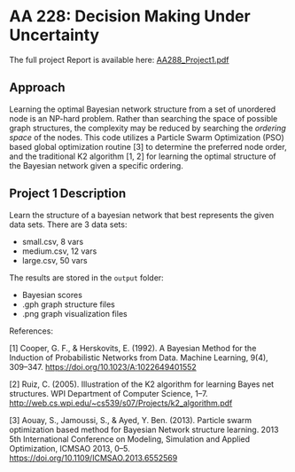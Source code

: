 # AA 228: Decision Making Under Uncertainty
The full project Report is available here: [AA288_Project1.pdf](./docs/aa228_project1.pdf)

## Approach

Learning the optimal Bayesian network structure from a set of unordered node is an NP-hard problem. Rather than searching the space of possible graph structures, the complexity may be reduced by searching the *ordering space* of the nodes. This code utilizes a Particle Swarm Optimization (PSO) based global optimization routine [3] to determine the preferred node order, and the traditional K2 algorithm [1, 2] for learning the optimal structure of the Bayesian network given a specific ordering.

## Project 1 Description

Learn the structure of a bayesian network that best represents the given data sets. There are 3 data sets:
- small.csv, 8 vars
- medium.csv, 12 vars
- large.csv, 50 vars

The results are stored in the `output` folder:
- Bayesian scores
- .gph graph structure files
- .png graph visualization files

References:

[1] Cooper, G. F., & Herskovits, E. (1992). A Bayesian Method for the Induction of Probabilistic Networks from Data. Machine Learning, 9(4), 309–347. https://doi.org/10.1023/A:1022649401552

[2] Ruiz, C. (2005). Illustration of the K2 algorithm for learning Bayes net structures. WPI Department of Computer Science, 1–7. http://web.cs.wpi.edu/~cs539/s07/Projects/k2_algorithm.pdf

[3] Aouay, S., Jamoussi, S., & Ayed, Y. Ben. (2013). Particle swarm optimization based method for Bayesian Network structure learning. 2013 5th International Conference on Modeling, Simulation and Applied Optimization, ICMSAO 2013, 0–5. https://doi.org/10.1109/ICMSAO.2013.6552569
